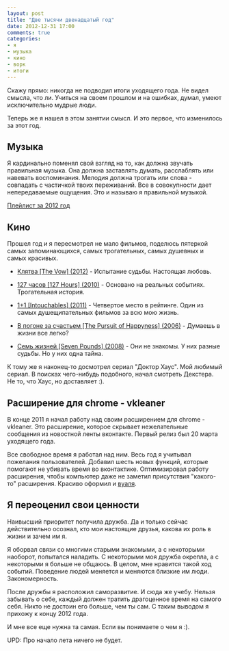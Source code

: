 ```yaml
---
layout: post
title: "Две тысячи двенадцатый год"
date: 2012-12-31 17:00
comments: true
categories:
- я
- музыка
- кино
- ворк
- итоги
---
```


Скажу прямо: никогда не подводил итоги уходящего года. Не видел смысла, что ли. Учиться на своем прошлом и на ошибках, думал, умеют исключительно мудрые люди.

Теперь же я нашел в этом занятии смысл. И это первое, что изменилось за этот год.

<!-- more -->

## Музыка

Я кардинально поменял свой взгляд на то, как должна звучать правильная музыка. Она должна заставлять думать, расслаблять или навевать воспоминания. Мелодия должна трогать или слова - совпадать с частичкой твоих переживаний. Все в совокупности дает непередаваемые ощущения. Это и называю я правильной музыкой.

[Плейлист за 2012 год](http://muzebra.com/playlist/43198/)

## Кино

Прошел год и я пересмотрел не мало фильмов, поделюсь пятеркой самых запоминающихся, самых трогательных, самых душевных и самых красивых.

* [Клятва [The Vow] (2012)](http://www.kinopoisk.ru/film/506296/) - Испытание судьбы. Настоящая любовь.

* [127 часов [127 Hours] (2010)](http://www.kinopoisk.ru/film/484878/) - Основано на реальных событиях. Трогательная история.

* [1+1 [Intouchables] (2011)](http://www.kinopoisk.ru/film/535341/) - Четвертое место в рейтинге. Один из самых душещипательных фильмов за всю мою жизнь.

* [В погоне за счастьем [The Pursuit of Happyness] (2006)](http://www.kinopoisk.ru/film/104938/) - Думаешь в жизни все легко?

* [Семь жизней [Seven Pounds] (2008)](http://www.kinopoisk.ru/film/395787/) - Они не знакомы. У них разные судьбы. Но у них одна тайна.

К тому же я наконец-то досмотрел сериал "Доктор Хаус". Мой любимый сериал. В поисках чего-нибудь подобного, начал смотреть Декстера. Не то, что Хаус, но доставляет :).

## Расширение для chrome - vkleaner

В конце 2011 я начал работу над своим расширением для chrome - vkleaner. Это расширение, которое скрывает нежелательные сообщения из новостной ленты вконтакте. Первый релиз был 20 марта уходящего года.

Все свободное время я работал над ним. Весь год я учитывал пожелания пользователей. Добавил шесть новых функций, которые помогают не убивать время во вконтактике. Оптимизировал работу расширения, чтобы компьютер даже не заметил присутствия "какого-то" расширения. Красиво оформил и [вуаля](https://chrome.google.com/webstore/detail/vkleaner/hihkbknagjnjjplanppeaaelkckkjcme).

## Я переоценил свои ценности

Наивысший приоритет получила дружба. Да и только сейчас действительно осознал, кто мои настоящие друзья, какова их роль в жизни и зачем им я.

Я оборвал связи со многими старыми знакомыми, а с некоторыми наоборот, попытался наладить. С некоторыми моя дружба окрепла, а с некоторыми я больше не общаюсь. В целом, мне нравится такой ход событий. Поведение людей меняется и меняются близкие им люди. Закономерность.

После дружбы я расположил саморазвитие. И сюда же учебу. Нельзя забывать о себе, каждый должен тратить драгоценное время на самого себя. Никто не достоин его больше, чем ты сам. С таким выводом я прихожу к концу 2012 года.

И мне все еще нужна та самая. Если вы понимаете о чем я :).

UPD: Про начало лета ничего не будет.

